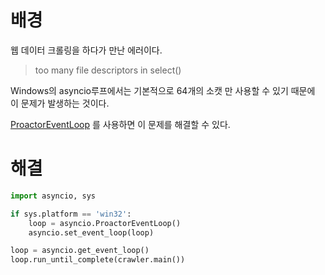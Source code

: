 # 배경
웹 데이터 크롤링을 하다가 만난 에러이다.

>  too many file descriptors in select()

Windows의 asyncio루프에서는 기본적으로 64개의 소캣 만 사용할 수 있기 때문에 이 문제가 발생하는 것이다.

[ProactorEventLoop](https://docs.python.org/3/library/asyncio-eventloops.html#asyncio.ProactorEventLoop) 를 사용하면 이 문제를 해결할 수 있다.

# 해결
```python
import asyncio, sys

if sys.platform == 'win32':
    loop = asyncio.ProactorEventLoop()
    asyncio.set_event_loop(loop)

loop = asyncio.get_event_loop()
loop.run_until_complete(crawler.main())
```